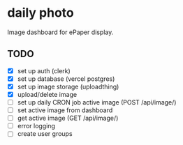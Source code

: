 # daily photo

Image dashboard for ePaper display.

## TODO

- [x] set up auth (clerk)
- [x] set up database (vercel postgres)
- [x] set up image storage (uploadthing)
- [x] upload/delete image
- [ ] set up daily CRON job active image (POST /api/image/)
- [ ] set active image from dashboard
- [ ] get active image (GET /api/image/)
- [ ] error logging
- [ ] create user groups

